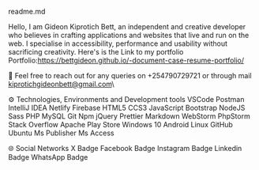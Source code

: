 readme.md

Hello, I am Gideon Kiprotich Bett, an independent and creative developer who believes in crafting applications and websites that live and run on the web. I specialise in accessibility, performance and usability without sacrificing creativity.
Here's is the Link to my portfolio 
Portfolio:https://bettgideon.github.io/-document-case-resume-portfolio/

📱 Feel free to reach out for any queries on +254790729721 or through mail kiprotichgideonbett@gmail.com\

⚙ Technologies, Environments and Development tools VSCode Postman IntelliJ IDEA Netlify Firebase HTML5 CCS3 JavaScript Bootstrap NodeJS Sass  PHP MySQL Git Npm jQuery Prettier Markdown WebStorm PhpStorm Stack Overflow Apache Play Store Windows 10 Android Linux GitHub Ubuntu Ms Publisher Ms Access

🌐 Social Networks X Badge Facebook Badge Instagram Badge Linkedin Badge WhatsApp Badge 

